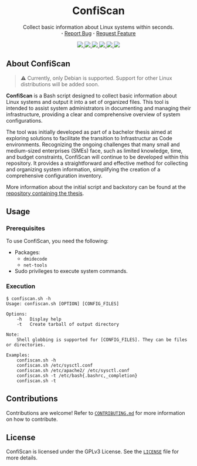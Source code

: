 <div align="center">
    <h1>
        ConfiScan
    </h1>
    <p align="center">
        Collect basic information about Linux systems within seconds.
        <br/>
        <strong>·</strong>
        <a href="https://github.com/AntonVanAssche/ConfiScan/issues">Report Bug</a>
        <strong>·</strong>
        <a href="https://github.com/AntonVanAssche/ConfiScan/issues">Request Feature</a>
    </p>
    <p align="center">
        <a href="https://github.com/AntonVanAssche/ConfiScan/graphs/contributors">
            <img src="https://img.shields.io/github/contributors/AntonVanAssche/ConfiScan.svg?style=for-the-badge">
        </a>
        <a href="https://github.com/AntonVanAssche/ConfiScan/releases/latest/">
            <img src="https://img.shields.io/github/release/AntonVanAssche/ConfiScan.svg?style=for-the-badge">
        </a>
        <a href="https://github.com/AntonVanAssche/ConfiScan/network/members">
            <img src="https://img.shields.io/github/forks/AntonVanAssche/ConfiScan.svg?style=for-the-badge">
        </a>
        <a href="https://github.com/github_username/AntonVanAssche/ConfiScan">
            <img src="https://img.shields.io/github/stars/AntonVanAssche/ConfiScan.svg?style=for-the-badge">
        </a>
        <a href="https://github.com/github_username/AntonVanAssche/ConfiScan">
            <img src="https://img.shields.io/github/issues/AntonVanAssche/ConfiScan.svg?style=for-the-badge">
        </a>
        <a href="https://github.com/AntonVanAssche/ConfiScan/blob/master/LICENSE">
            <img src="https://img.shields.io/github/license/AntonVanAssche/ConfiScan.svg?style=for-the-badge">
        </a>
</div>

## About ConfiScan

> :warning: Currently, only Debian is supported. Support for other Linux distributions will be added soon.

**ConfiScan** is a Bash script designed to collect basic information about Linux systems and output it into a set of organized files. This tool is intended to assist system administrators in documenting and managing their infrastructure, providing a clear and comprehensive overview of system configurations.

The tool was initially developed as part of a bachelor thesis aimed at exploring solutions to facilitate the transition to Infrastructur as Code environments. Recognizing the ongoing challenges that many small and medium-sized enterprises (SMEs) face, such as limited knowledge, time, and budget constraints, ConfiScan will continue to be developed within this repository. It provides a straightforward and effective method for collecting and organizing system information, simplifying the creation of a comprehensive configuration inventory.

More information about the initial script and backstory can be found at the [repository containing the thesis](https://github.com/AntonVanAssche/hogent-bachelorproef/).

## Usage

### Prerequisites

To use ConfiScan, you need the following:

- Packages:
    - `dmidecode`
    - `net-tools`
- Sudo privileges to execute system commands.

### Execution

```console
$ confiscan.sh -h
Usage: confiscan.sh [OPTION] [CONFIG_FILES]

Options:
    -h   Display help
    -t   Create tarball of output directory

Note:
    Shell globbing is supported for [CONFIG_FILES]. They can be files or directories.

Examples:
    confiscan.sh -h
    confiscan.sh /etc/sysctl.conf
    confiscan.sh /etc/apache2/ /etc/sysctl.conf
    confiscan.sh -t /etc/bash{.bashrc,_completion}
    confiscan.sh -t
```

## Contributions

Contributions are welcome! Refer to [`CONTRIBUTING.md`](./CONTRIBUTING.md) for more information on how to contribute.

## License

ConfiScan is licensed under the GPLv3 License. See the [`LICENSE`](./LICENSE) file for more details.
